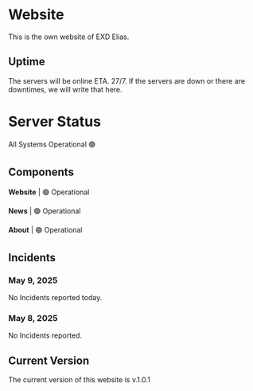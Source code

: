 # Website
This is the own website of EXD Elias.

## Uptime
The servers will be online ETA. 27/7. If the servers are down or there are downtimes, we will write that here.

# Server Status
All Systems Operational 🟢

## Components

**Website**   | 🟢 Operational

**News**      | 🟢 Operational

**About**     | 🟢 Operational

## Incidents
### May 9, 2025
No Incidents reported today.

### May 8, 2025
No Incidents reported.

## Current Version
The current version of this website is v.1.0.1
